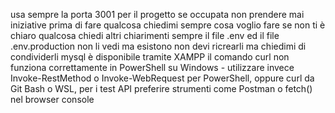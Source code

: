usa sempre la porta 3001 per il progetto se occupata
non prendere mai iniziative prima di fare qualcosa chiedimi sempre cosa voglio fare
se non ti è chiaro qualcosa chiedi altri chiarimenti sempre
il file .env ed il file .env.production non li vedi ma esistono non devi ricrearli ma chiedimi di condividerli
mysql è disponibile tramite XAMPP
il comando curl non funziona correttamente in PowerShell su Windows - utilizzare invece Invoke-RestMethod o Invoke-WebRequest per PowerShell, oppure curl da Git Bash o WSL, per i test API preferire strumenti come Postman o fetch() nel browser console